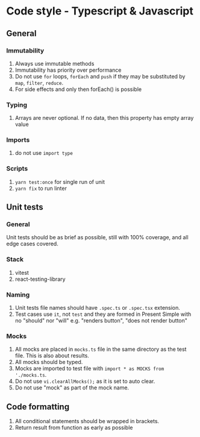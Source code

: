 # Code style - Typescript & Javascript

## General

### Immutability
1. Always use immutable methods
2. Immutability has priority over performance
3. Do not use `for` loops, `forEach` and `push` if they may be substituted
   by `map`, `filter`, `reduce`.
4. For side effects and only then forEach() is possible

### Typing
1. Arrays are never optional. If no data, then this property has empty array
   value

### Imports
1. do not use `import type`

### Scripts
1. `yarn test:once` for single run of unit
2. `yarn fix` to run linter

## Unit tests

### General
Unit tests should be as brief as possible, still with 100% coverage, and all
edge cases covered.

### Stack
1. vitest
2. react-testing-library

### Naming
1. Unit tests file names should have `.spec.ts` or `.spec.tsx` extension.
2. Test cases use `it`, not `test` and they are formed in Present Simple with
   no "should" nor "will" e.g. "renders button", "does not render button"

### Mocks
1. All mocks are placed in `mocks.ts` file in the same directory as the test
   file. This is also about results.
2. All mocks should be typed.
3. Mocks are imported to test file with `import * as MOCKS from './mocks.ts`.
4. Do not use `vi.clearAllMocks();` as it is set to auto clear.
5. Do not use "mock" as part of the mock name.

## Code formatting
1. All conditional statements should be wrapped in brackets.
2. Return result from function as early as possible
